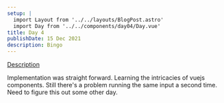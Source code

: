 ```yaml
---
setup: |
  import Layout from '../../layouts/BlogPost.astro'
  import Day from '../../components/day04/Day.vue'
title: Day 4
publishDate: 15 Dec 2021
description: Bingo
---
```


[Description]( https://adventofcode.com/2021/day/4 )

Implementation was straight forward. Learning the intricacies of vuejs components.
Still there's a problem running the same input a second time. Need to figure this out some other day.



<Day client:visible />

